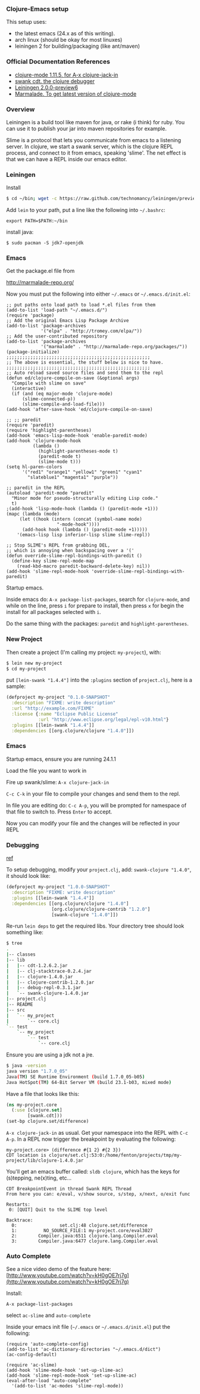 ### Clojure-Emacs setup

This setup uses:

* the latest emacs (24.x as of this writing).  
* arch linux (should be okay for most linuxes)
* leiningen 2 for building/packaging (like ant/maven)

### Official Documentation References

* [clojure-mode 1.11.5, for A-x clojure-jack-in](https://github.com/technomancy/swank-clojure)
* [swank cdt. the clojure debugger](http://georgejahad.com/clojure/swank-cdt.html)
* [Leiningen 2.0.0-preview6](https://github.com/technomancy/leiningen)
* [Marmalade.  To get latest version of clojure-mode](http://marmalade-repo.org/)


### Overview

Leiningen is a build tool like maven for java, or rake (i think) for
ruby.  You can use it to publish your jar into maven repositories for example.

Slime is a protocol that lets you communicate from emacs to a
listening server.  In clojure, we start a swank server, which is the
clojure REPL process, and connect to it from emacs, speaking 'slime'.
The net effect is that we can have a REPL inside our emacs editor.

### Leiningen

Install

```bash
$ cd ~/bin; wget -c https://raw.github.com/technomancy/leiningen/preview/bin/lein; chmod a+x lein; ./lein self-install
```

Add `lein` to your path, put a line like the following into `~/.bashrc`:

    export PATH=$PATH:~/bin
    
install java:

    $ sudo pacman -S jdk7-openjdk

### Emacs

Get the package.el file from

http://marmalade-repo.org/

Now you must put the following into either `~/.emacs` or
`~/.emacs.d/init.el`:

```
;; put paths onto load path to load *.el files from them
(add-to-list 'load-path "~/.emacs.d/")
(require 'package)
;; Add the original Emacs Lisp Package Archive
(add-to-list 'package-archives
             '("elpa" . "http://tromey.com/elpa/"))
;; Add the user-contributed repository
(add-to-list 'package-archives
             '("marmalade" . "http://marmalade-repo.org/packages/"))
(package-initialize)
;;;;;;;;;;;;;;;;;;;;;;;;;;;;;;;;;;;;;;;;;;;;;;;;;;;;;;
;; The above is essential, the stuff below is nice to have.
;;;;;;;;;;;;;;;;;;;;;;;;;;;;;;;;;;;;;;;;;;;;;;;;;;;;;;
;; Auto reload saved source files and send them to the repl
(defun ed/clojure-compile-on-save (&optional args)
  "Compile with slime on save"
  (interactive)
  (if (and (eq major-mode 'clojure-mode)
      (slime-connected-p))
      (slime-compile-and-load-file)))
(add-hook 'after-save-hook 'ed/clojure-compile-on-save)

;; ;; paredit
(require 'paredit)
(require 'highlight-parentheses)
(add-hook 'emacs-lisp-mode-hook 'enable-paredit-mode)
(add-hook 'clojure-mode-hook
          (lambda ()
            (highlight-parentheses-mode t)
            (paredit-mode t)
            (slime-mode t)))
(setq hl-paren-colors
      '("red1" "orange1" "yellow1" "green1" "cyan1"
        "slateblue1" "magenta1" "purple"))

;; paredit in the REPL
(autoload 'paredit-mode "paredit"   
  "Minor mode for pseudo-structurally editing Lisp code."   
  t)   
;(add-hook 'lisp-mode-hook (lambda () (paredit-mode +1)))   
(mapc (lambda (mode)   
     (let ((hook (intern (concat (symbol-name mode)   
                   "-mode-hook"))))   
      (add-hook hook (lambda () (paredit-mode +1)))))   
    '(emacs-lisp lisp inferior-lisp slime slime-repl))                       

;; Stop SLIME's REPL from grabbing DEL,
;; which is annoying when backspacing over a '('
(defun override-slime-repl-bindings-with-paredit ()
  (define-key slime-repl-mode-map
    (read-kbd-macro paredit-backward-delete-key) nil))
(add-hook 'slime-repl-mode-hook 'override-slime-repl-bindings-with-paredit)
```

Startup emacs.

Inside emacs do: `A-x package-list-packages`, search for
`clojure-mode`, and while on the line, press `i` for prepare to
install, then press `x` for begin the install for all packages
selected with `i`.

Do the same thing with the packages: `paredit` and
`highlight-parentheses`.

    
### New Project

Then create a project (I'm calling my project: `my-project`), with:

```bash
$ lein new my-project
$ cd my-project
```

put `[lein-swank "1.4.4"]` into the `:plugins` section of
`project.clj`, here is a sample:

```clojure
(defproject my-project "0.1.0-SNAPSHOT"
  :description "FIXME: write description"
  :url "http://example.com/FIXME"
  :license {:name "Eclipse Public License"
            :url "http://www.eclipse.org/legal/epl-v10.html"}
  :plugins [[lein-swank "1.4.4"]]
  :dependencies [[org.clojure/clojure "1.4.0"]])
```

### Emacs

Startup emacs, ensure you are running 24.1.1

Load the file you want to work in

Fire up swank/slime: `A-x clojure-jack-in`

`C-c C-k` in your file to compile your changes and send them to the
repl.

In file you are editing do: `C-c A-p`, you will be prompted for
namespace of that file to switch to.  Press `Enter` to accept.

Now you can modify your file and the changes will be reflected in your REPL


### Debugging

[ref](http://georgejahad.com/clojure/swank-cdt.html)

To setup debugging, modify your `project.clj`, add: `swank-clojure
"1.4.0"`, it should look like:

```clojure
(defproject my-project "1.0.0-SNAPSHOT"
  :description "FIXME: write description"
  :plugins [[lein-swank "1.4.4"]] 
  :dependencies [[org.clojure/clojure "1.4.0"]
                 [org.clojure/clojure-contrib "1.2.0"]
                 [swank-clojure "1.4.0"]])
```

Re-run `lein deps` to get the required libs.  Your directory tree
should look something like:

```bash
$ tree
.
|-- classes
|-- lib
|   |-- cdt-1.2.6.2.jar
|   |-- clj-stacktrace-0.2.4.jar
|   |-- clojure-1.4.0.jar
|   |-- clojure-contrib-1.2.0.jar
|   |-- debug-repl-0.3.1.jar
|   `-- swank-clojure-1.4.0.jar
|-- project.clj
|-- README
|-- src
|   `-- my_project
|       `-- core.clj
`-- test
    `-- my_project
        `-- test
            `-- core.clj
```

Ensure you are using a jdk not a jre.

```bash
$ java -version
java version "1.7.0_05"
Java(TM) SE Runtime Environment (build 1.7.0_05-b05)
Java HotSpot(TM) 64-Bit Server VM (build 23.1-b03, mixed mode)
```

Have a file that looks like this:

```clojure
(ns my-project.core
  (:use [clojure.set]
        [swank.cdt]))
(set-bp clojure.set/difference)
```

`A-x clojure-jack-in` as usual.  Get your namespace into the REPL with
`C-c A-p`.  In a REPL now trigger the breakpoint by evaluating the
following:

```
my-project.core> (difference #{1 2} #{2 3})
CDT location is clojure/set.clj:53:0:/home/fenton/projects/tmp/my-project/lib/clojure-1.4.0.jar
```

You'll get an emacs buffer called: `sldb clojure`, which has the keys
for (s)tepping, ne(x)ting, etc...

```
CDT BreakpointEvent in thread Swank REPL Thread
From here you can: e/eval, v/show source, s/step, x/next, o/exit func

Restarts:
 0: [QUIT] Quit to the SLIME top level

Backtrace:
  0:                set.clj:48 clojure.set/difference
  1:          NO_SOURCE_FILE:1 my-project.core/eval3027
  2:        Compiler.java:6511 clojure.lang.Compiler.eval
  3:        Compiler.java:6477 clojure.lang.Compiler.eval
```

### Auto Complete

See a nice video demo of the feature here:
[http://www.youtube.com/watch?v=kH0gOE7rj7g](http://www.youtube.com/watch?v=kH0gOE7rj7g)

Install:

    A-x package-list-packages

select `ac-slime` and `auto-complete`

Inside your emacs init file (`~/.emacs` or `~/.emacs.d/init.el`) put
the following:

```
(require 'auto-complete-config)
(add-to-list 'ac-dictionary-directories "~/.emacs.d/dict")
(ac-config-default)

(require 'ac-slime)
(add-hook 'slime-mode-hook 'set-up-slime-ac)
(add-hook 'slime-repl-mode-hook 'set-up-slime-ac)
(eval-after-load "auto-complete"
  '(add-to-list 'ac-modes 'slime-repl-mode))

```
